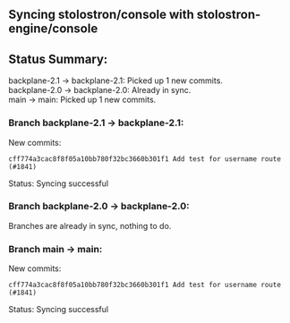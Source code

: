 ## Syncing stolostron/console with stolostron-engine/console

## Status Summary:

backplane-2.1 -> backplane-2.1: Picked up 1 new commits.  
backplane-2.0 -> backplane-2.0: Already in sync.  
main -> main: Picked up 1 new commits.  

### Branch backplane-2.1 -> backplane-2.1:

New commits:

```
cff774a3cac8f8f05a10bb780f32bc3660b301f1 Add test for username route (#1841)
```

Status: Syncing successful

### Branch backplane-2.0 -> backplane-2.0:

Branches are already in sync, nothing to do.

### Branch main -> main:

New commits:

```
cff774a3cac8f8f05a10bb780f32bc3660b301f1 Add test for username route (#1841)
```

Status: Syncing successful
